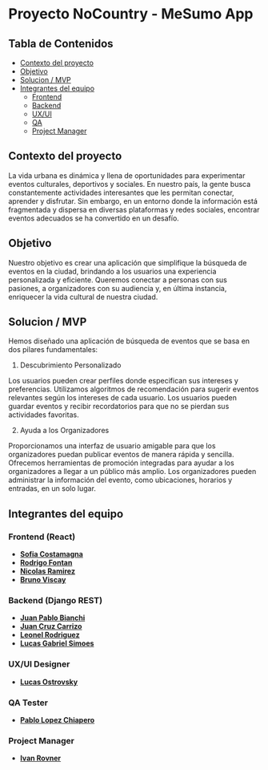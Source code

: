 # Proyecto NoCountry - MeSumo App

## Tabla de Contenidos

- [Contexto del proyecto](#Contexto-del-proyecto)
- [Objetivo](#Objetivo)
- [Solucion / MVP](#Solucion-/-MVP)
- [Integrantes del equipo](#Integrantes-del-equipo)
  - [Frontend](#Frontend-react)
  - [Backend](#Backend-Django-REST)
  - [UX/UI](#UX/UI-Designer)
  - [QA](#QA-Tester)
  - [Project Manager](#Project-Manager)

## Contexto del proyecto
La vida urbana es dinámica y llena de oportunidades para experimentar eventos culturales, deportivos y sociales. En nuestro país, la gente busca constantemente actividades interesantes que les permitan conectar, aprender y disfrutar. Sin embargo, en un entorno donde la información está fragmentada y dispersa en diversas plataformas y redes sociales, encontrar eventos adecuados se ha convertido en un desafío.

## Objetivo
Nuestro objetivo es crear una aplicación que simplifique la búsqueda de eventos en la ciudad, brindando a los usuarios una experiencia personalizada y eficiente. Queremos conectar a personas con sus pasiones, a organizadores con su audiencia y, en última instancia, enriquecer la vida cultural de nuestra ciudad.

## Solucion / MVP

Hemos diseñado una aplicación de búsqueda de eventos que se basa en dos pilares fundamentales:


1. Descubrimiento Personalizado

Los usuarios pueden crear perfiles donde especifican sus intereses y preferencias.
Utilizamos algoritmos de recomendación para sugerir eventos relevantes según los intereses de cada usuario.
Los usuarios pueden guardar eventos y recibir recordatorios para que no se pierdan sus actividades favoritas.

2. Ayuda a los Organizadores

Proporcionamos una interfaz de usuario amigable para que los organizadores puedan publicar eventos de manera rápida y sencilla.
Ofrecemos herramientas de promoción integradas para ayudar a los organizadores a llegar a un público más amplio.
Los organizadores pueden administrar la información del evento, como ubicaciones, horarios y entradas, en un solo lugar.


## Integrantes del equipo

### Frontend (React)

- [**Sofia Costamagna**](https://www.linkedin.com/in/sofia-costamagna/)
- [**Rodrigo Fontan**](https://www.linkedin.com/in/rodrigo-font%C3%A1n-52833456/)
- [**Nicolas Ramirez**](https://www.linkedin.com/in/nicolasramire/)
- [**Bruno Viscay**](https://www.linkedin.com/in/bruno-viscay-12b770106/)


### Backend (Django REST)

- [**Juan Pablo Bianchi**](https://www.linkedin.com/in/juan-pablo-bianchi/)
- [**Juan Cruz Carrizo**](https://www.linkedin.com/in/juancruzcarrizoastiazaran/)
- [**Leonel Rodriguez**](https://www.linkedin.com/in/leonel-rodriguez-6729b5211/)
- [**Lucas Gabriel Simoes**](https://www.linkedin.com/in/lucas-gabriel-simoes/)

### UX/UI Designer

- [**Lucas Ostrovsky**](https://www.linkedin.com/in/lucas-ostrovsky/)


### QA Tester

- [**Pablo Lopez Chiapero**](https://www.linkedin.com/in/pablo-lopez-chiapero/)

### Project Manager

- [**Ivan Rovner**](https://www.linkedin.com/in/ivanjoelrovner/)
